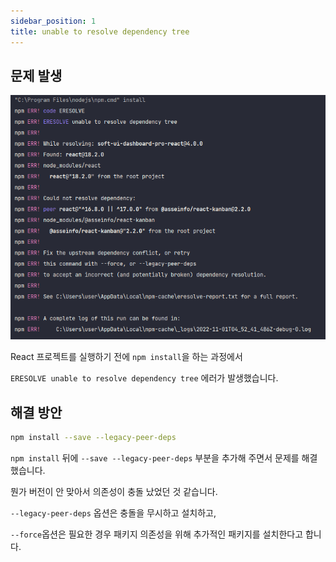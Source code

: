```yaml
---
sidebar_position: 1
title: unable to resolve dependency tree
---
```


## 문제 발생
![error](error.PNG)

React 프로젝트를 실행하기 전에 `npm install`을 하는 과정에서

`ERESOLVE unable to resolve dependency tree` 에러가 발생했습니다.


## 해결 방안
```bash
npm install --save --legacy-peer-deps
```
`npm install` 뒤에 `--save --legacy-peer-deps` 부분을 추가해 주면서 문제를 해결했습니다.

뭔가 버전이 안 맞아서 의존성이 충돌 났었던 것 같습니다.

`--legacy-peer-deps` 옵션은 충돌을 무시하고 설치하고,

`--force`옵션은 필요한 경우 패키지 의존성을 위해 추가적인 패키지를 설치한다고 합니다.


